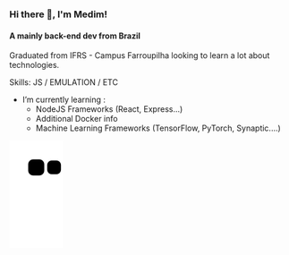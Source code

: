 ### Hi there 👋, I'm Medim!
#### A mainly back-end dev from Brazil
Graduated from IFRS - Campus Farroupilha looking to learn a lot about technologies.

Skills: JS / EMULATION / ETC

- I’m currently learning : 
    * NodeJS Frameworks (React, Express...)
    * Additional Docker info
    * Machine Learning Frameworks (TensorFlow, PyTorch, Synaptic....)
  

![Snake animation](https://github.com/rafaballerini/rafaballerini/blob/output/github-contribution-grid-snake.svg)
